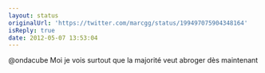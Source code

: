 ```yaml
---
layout: status
originalUrl: 'https://twitter.com/marcgg/status/199497075904348164'
isReply: true
date: 2012-05-07 13:53:04
---
```


@ondacube Moi je vois surtout que la majorité veut abroger dès maintenant
